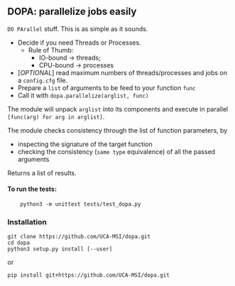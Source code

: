 ## DOPA: parallelize jobs easily

`DO PArallel` stuff. This is as simple as it sounds.

  * Decide if you need Threads or Processes. 
       * Rule of Thumb: 
            * IO-bound -> threads; 
            * CPU-bound -> processes
  * [*OPTIONAL*] read maximum numbers of threads/processes and jobs on a `config.cfg` file.
  * Prepare a `list` of arguments to be feed to your function `func`
  * Call it with  `dopa.parallelize(arglist, func)`

The module will unpack `arglist` into its components and execute in parallel
`[func(arg) for arg in arglist]`.

The module checks consistency through the list of function parameters, by 
  * inspecting the signature of the target function
  * checking the consistency (`same type` equivalence) of all the passed arguments

Returns a list of results.

#### To run the tests:

```
    python3 -m unittest tests/test_dopa.py
```


### Installation
```
git clone https://github.com/UCA-MSI/dopa.git
cd dopa
python3 setup.py install [--user]
```

or

```
pip install git+https://github.com/UCA-MSI/dopa.git
```
